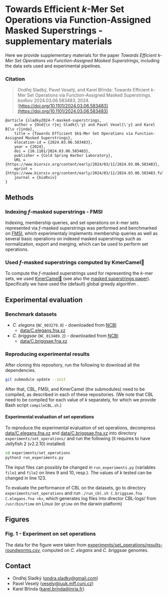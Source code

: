 # Towards Efficient *k*-Mer Set Operations via Function-Assigned Masked Superstrings - supplementary materials

Here we provide supplementary materials for the paper *Towards Efficient k-Mer Set Operations via Function-Assigned Masked Superstrings*, including the data sets used and experimental pipelines.

### Citation

> Ondřej Sladký, Pavel Veselý, and Karel Břinda: Towards Efficient *k*-Mer Set Operations via Function-Assigned Masked Superstrings.
> *bioRxiv* 2024.03.06.583483, 2024. [https://doi.org/10.1101/2024.03.06.583483](https://doi.org/10.1101/2024.03.06.583483)

```
@article {sladky2024-f-masked-superstrings,
	author = {Ond{\v r}ej Sladk{\'y} and Pavel Vesel{\'y} and Karel B{\v r}inda},
	title = {Towards Efficient $k$-Mer Set Operations via Function-Assigned Masked Superstrings},
	elocation-id = {2024.03.06.583483},
	year = {2024},
	doi = {10.1101/2024.03.06.583483},
	publisher = {Cold Spring Harbor Laboratory},
	URL = {https://www.biorxiv.org/content/early/2024/03/11/2024.03.06.583483},
	eprint = {https://www.biorxiv.org/content/early/2024/03/11/2024.03.06.583483.full.pdf},
	journal = {bioRxiv}
}

```

## Methods

### Indexing $f$-masked superstrings - FMSI

Indexing, membership queries, and set operations on $k$-mer sets represented via $f$-masked superstrings
was performed and benchmarked on [FMSI](https://github.com/OndrejSladky/fmsi),
which experimentaly implements membership queries as well as several basic operations on indexed
masked superstrings such as normalization, export and merging, which can be used to perform set operations.

### Used $f$-masked superstrings computed by KmerCamel🐫
To compute the $f$-masked superstrings used for representing the $k$-mer sets, we used [KmerCamel🐫](tps://github.com/OndrejSladky/kmercamel)  (see also the [masked superstrings paper](https://doi.org/10.1101/2023.02.01.526717)).
Specifically we have used the (default) global greedy algorithm .

## Experimental evaluation

### Benchmark datasets

* *C. elegans* (`NC_003279.8`) - downloaded from [NCBI](https://www.ncbi.nlm.nih.gov)
  - [data/C.elegans.fna.xz](data/C.elegans.fna.xz)
* *C. briggsae* (`NC_013489.2`) - downloaded from [NCBI](https://www.ncbi.nlm.nih.gov)
  - [data/C.briggsae.fna.xz](data/C.briggsae.fna.xz)



### Reproducing experimental results

After cloning this repository, run the following to download all the dependencies.

```bash 
git submodule update --init
```
After that, CBL, FMSI, and KmerCamel (the submodules) need to be compiled, as described in each of these repositories.
(We note that CBL need to be compiled for each value of *k* separately, for which we provide Bash script `compileCBL.sh`.)

#### Experimental evaluation of set operations

To reproduce the experimental evaluation of set operations, 
decompress [data/C.elegans.fna.xz](data/C.elegans.fna.xz) and [data/C.briggsae.fna.xz](data/C.briggsae.fna.xz) into directory `experiments/set_operations/`
and run the following (it requires to have Jellyfish 2 (v2.2.10) installed)

```bash
cd experiments/set_operations
python3 run_experiments.py
```

The input files can possibly be changed in `run_experiments.py` (variables `file1` and `file2` on lines 9 and 10, resp.). The values of *k* tested can be changed in line 123.

To evaluate the performance of CBL on the datasets, go to directory `experiments/set_operations` and run `./run_cbl.sh C.briggsae.fna C.elegans.fna <k>`, which generates log files into director CBL-logs/ from `/usr/bin/time` on Linux (or `gtime` on the darwin platform)

## Figures

### Fig. 1 - Experiment on set operations

The data for the figure were taken from [experiments/set_operations/results-roundworms.csv](experiments/set_operations/results-roundworms.csv), computed on *C. elegans* and *C. briggsae* genomes.

## Contact

* Ondřej Sladký (ondra.sladky@gmail.com)
* Pavel Veselý (vesely@iuuk.mff.cuni.cz)
* Karel Břinda (karel.brinda@inria.fr)
